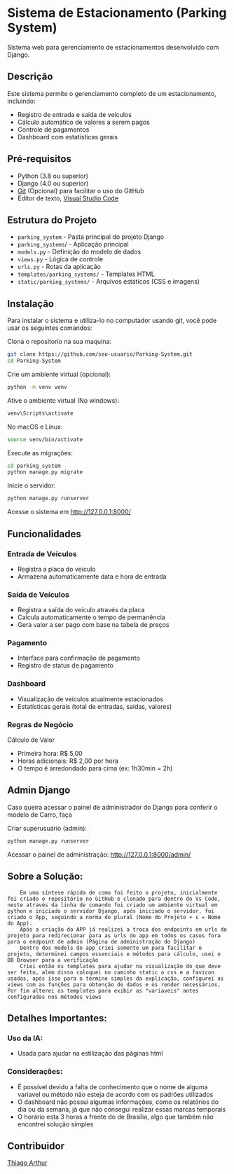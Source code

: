 # Sistema de Estacionamento (Parking System)
Sistema web para gerenciamento de estacionamentos desenvolvido com Django.

## Descrição
Este sistema permite o gerenciamento completo de um estacionamento, incluindo:

- Registro de entrada e saída de veículos
- Cálculo automático de valores a serem pagos
- Controle de pagamentos
- Dashboard com estatísticas gerais


## Pré-requisitos
- Python (3.8 ou superior)
- Django (4.0 ou superior)
- [Git](https://git-scm.com/downloads) (Opcional) para facilitar o uso do GitHub
- Editor de texto, [Visual Studio Code](https://code.visualstudio.com/)
  
## Estrutura do Projeto
- `parking_system` - Pasta principal do projeto Django
- `parking_systems`/ - Aplicação principal
- `models.py` - Definição do modelo de dados
- `views.py` - Lógica de controle
- `urls.py` - Rotas da aplicação
- `templates/parking_systems/` - Templates HTML
- `static/parking_systems/` - Arquivos estáticos (CSS e imagens)

## Instalação
Para instalar o sistema e utiliza-lo no computador usando git, você pode usar os seguintes comandos:

Clona o repositorio na sua maquina:

```bash
git clone https://github.com/seu-usuario/Parking-System.git
cd Parking-System
```

Crie um ambiente virtual (opcional):

```bash
python -m venv venv
```

Ative o ambiente virtual (No windows):

```bash
venv\Scripts\activate
```

No macOS e Linux:

```bash
source venv/bin/activate
```

Execute as migrações:

```bash
cd parking_system
python manage.py migrate
```

Inicie o servidor:

```bash
python manage.py runserver
```

Acesse o sistema em http://127.0.0.1:8000/


## Funcionalidades
### Entrada de Veículos
- Registra a placa do veículo
- Armazena automaticamente data e hora de entrada
### Saída de Veículos
- Registra a saída do veículo através da placa
- Calcula automaticamente o tempo de permanência
- Gera valor a ser pago com base na tabela de preços
### Pagamento
- Interface para confirmação de pagamento
- Registro de status de pagamento
### Dashboard
- Visualização de veículos atualmente estacionados
- Estatísticas gerais (total de entradas, saídas, valores)
### Regras de Negócio
Cálculo de Valor
- Primeira hora: R$ 5,00
- Horas adicionais: R$ 2,00 por hora
- O tempo é arredondado para cima (ex: 1h30min = 2h)

## Admin Django
Caso queira acessar o painel de administrador do Django para conferir o modelo de Carro, faça 

Criar superusuário (admin):

```bash
python manage.py runserver
```

Acessar o painel de administração: http://127.0.0.1:8000/admin/

## Sobre a Solução:
    	Em uma síntese rápida de como foi feito o projeto, inicialmente foi criado o repositório no GitHub e clonado para dentro do Vs Code, neste através da linha de comando foi criado um ambiente virtual em python e iniciado o servidor Django, após iniciado o servidor, foi criado o App, seguindo a norma do plural (Nome do Projeto + s = Nome do App).
        Após a criação do APP já realizei a troca dos endpoints em urls do projeto para redirecionar para as urls do app em todos os casos fora para o endpoint de admin (Página de administração do Django)
        Dentro dos models do app criei somente um para facilitar o projeto, determinei campos essenciais e métodos para cálculo, usei o DB Browser para a verificação
        Criei então os templates para ajudar na visualização do que deve ser feito, além disso coloquei no caminho static o css e a favicon usadas, após isso para o término simples da explicação, configurei as views com as funções para obtenção de dados e os render necessários, Por fim alterei os templates para exibir as "variaveis" antes configuradas nos métodos views
## Detalhes Importantes:
### Uso da IA:
- Usada para ajudar na estilização das páginas html
### Considerações:
- É possível devido a falta de conhecimento que o nome de alguma variavel ou método não esteja de acordo com os padrões utilizados
- O dashboard não possui algumas informações, como os relatórios do dia ou da semana, já que não consegui realizar essas marcas temporais
- O horário esta 3 horas a frente do de Brasília, algo que também não encontrei solução simples



## Contribuidor
[Thiago Arthur](https://github.com/Guinhoal)

